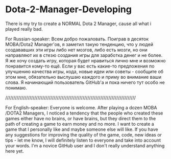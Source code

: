 # Dota-2-Manager-Developing
There is my try to create a NORMAL Dota 2 Manager, cause all what i played really bad.

For Russian-speaker:
Всем добро пожаловать.
Поиграв в десяток MOBA/Dota2 Manager'ов, я заметил такую тенденцию, что у людей создававших эти игры либо нет мозгов, либо есть мозги, но они направляют их в стезю создания игры для заработка денег и не более. Я же хочу создать игру, которая будет нравиться лично мне и возможно понравится кому-то ещё.
Если у вас есть какие-то предложения по улучшению качества игры, кода, новые идеи или советы - сообщите об этом мне, обязательно выслушаю каждого и приму во внимание ваши слова. Я начинающий пользователь GitHub'а и пока ничего тут особо не понимаю.

/////////////////////////////////////////////////////////////////////////////////

For English-speaker:
Everyone is welcome.
After playing a dozen MOBA /DOTA2 Managers, I noticed a tendency that the people who created these games either have no brains, or have brains, but they direct them to the path of creating a game to earn money and no more. I want to create a game that I personally like and maybe someone else will like.
If you have any suggestions for improving the quality of the game, code, new ideas or tips - let me know, I will definitely listen to everyone and take into account your words. I'm a novice GitHub user and I don't really understand anything here yet.
